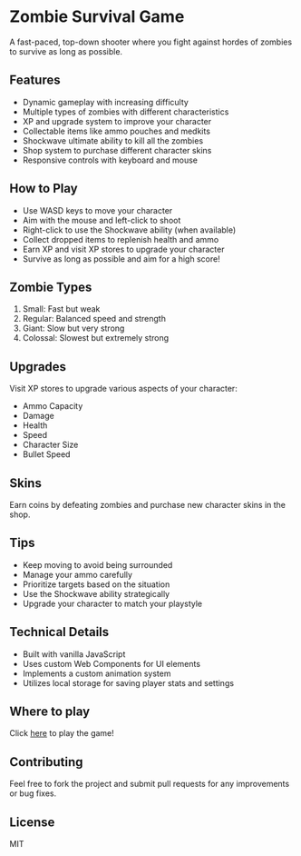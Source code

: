 # Zombie Survival Game

A fast-paced, top-down shooter where you fight against hordes of zombies to survive as long as possible.

## Features

- Dynamic gameplay with increasing difficulty
- Multiple types of zombies with different characteristics
- XP and upgrade system to improve your character
- Collectable items like ammo pouches and medkits
- Shockwave ultimate ability to kill all the zombies
- Shop system to purchase different character skins
- Responsive controls with keyboard and mouse

## How to Play

- Use WASD keys to move your character
- Aim with the mouse and left-click to shoot
- Right-click to use the Shockwave ability (when available)
- Collect dropped items to replenish health and ammo
- Earn XP and visit XP stores to upgrade your character
- Survive as long as possible and aim for a high score!

## Zombie Types

1. Small: Fast but weak
2. Regular: Balanced speed and strength
3. Giant: Slow but very strong
4. Colossal: Slowest but extremely strong

## Upgrades

Visit XP stores to upgrade various aspects of your character:
- Ammo Capacity
- Damage
- Health
- Speed
- Character Size
- Bullet Speed

## Skins

Earn coins by defeating zombies and purchase new character skins in the shop.

## Tips

- Keep moving to avoid being surrounded
- Manage your ammo carefully
- Prioritize targets based on the situation
- Use the Shockwave ability strategically
- Upgrade your character to match your playstyle

## Technical Details

- Built with vanilla JavaScript
- Uses custom Web Components for UI elements
- Implements a custom animation system
- Utilizes local storage for saving player stats and settings

## Where to play

Click [here](https://yssf8.github.io/zombswar) to play the game!

## Contributing

Feel free to fork the project and submit pull requests for any improvements or bug fixes.

## License

MIT
